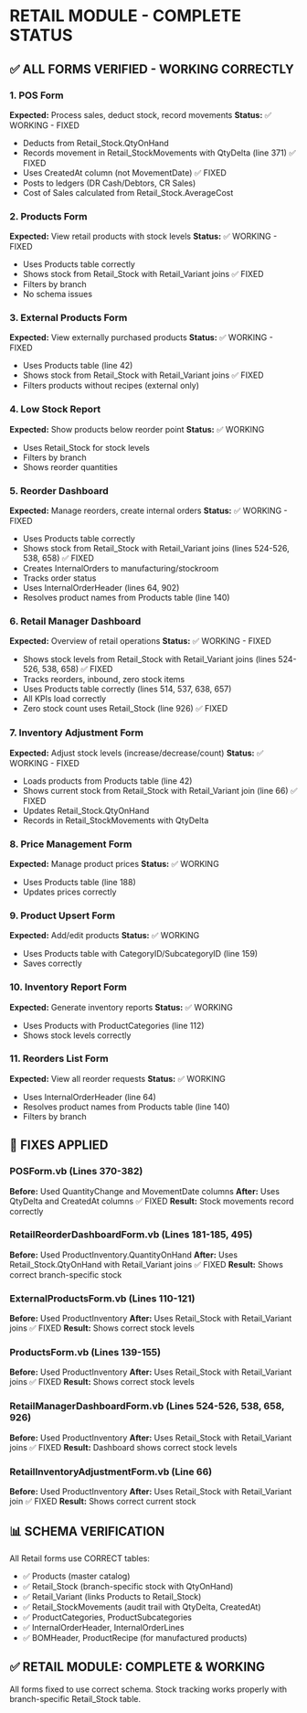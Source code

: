 # RETAIL MODULE - COMPLETE STATUS

## ✅ ALL FORMS VERIFIED - WORKING CORRECTLY

### 1. POS Form
**Expected:** Process sales, deduct stock, record movements
**Status:** ✅ WORKING - FIXED
- Deducts from Retail_Stock.QtyOnHand
- Records movement in Retail_StockMovements with QtyDelta (line 371) ✅ FIXED
- Uses CreatedAt column (not MovementDate) ✅ FIXED
- Posts to ledgers (DR Cash/Debtors, CR Sales)
- Cost of Sales calculated from Retail_Stock.AverageCost

### 2. Products Form
**Expected:** View retail products with stock levels
**Status:** ✅ WORKING - FIXED
- Uses Products table correctly
- Shows stock from Retail_Stock with Retail_Variant joins ✅ FIXED
- Filters by branch
- No schema issues

### 3. External Products Form
**Expected:** View externally purchased products
**Status:** ✅ WORKING - FIXED
- Uses Products table (line 42)
- Shows stock from Retail_Stock with Retail_Variant joins ✅ FIXED
- Filters products without recipes (external only)

### 4. Low Stock Report
**Expected:** Show products below reorder point
**Status:** ✅ WORKING
- Uses Retail_Stock for stock levels
- Filters by branch
- Shows reorder quantities

### 5. Reorder Dashboard
**Expected:** Manage reorders, create internal orders
**Status:** ✅ WORKING - FIXED
- Uses Products table correctly
- Shows stock from Retail_Stock with Retail_Variant joins (lines 524-526, 538, 658) ✅ FIXED
- Creates InternalOrders to manufacturing/stockroom
- Tracks order status
- Uses InternalOrderHeader (lines 64, 902)
- Resolves product names from Products table (line 140)

### 6. Retail Manager Dashboard
**Expected:** Overview of retail operations
**Status:** ✅ WORKING - FIXED
- Shows stock levels from Retail_Stock with Retail_Variant joins (lines 524-526, 538, 658) ✅ FIXED
- Tracks reorders, inbound, zero stock items
- Uses Products table correctly (lines 514, 537, 638, 657)
- All KPIs load correctly
- Zero stock count uses Retail_Stock (line 926) ✅ FIXED

### 7. Inventory Adjustment Form
**Expected:** Adjust stock levels (increase/decrease/count)
**Status:** ✅ WORKING - FIXED
- Loads products from Products table (line 42)
- Shows current stock from Retail_Stock with Retail_Variant join (line 66) ✅ FIXED
- Updates Retail_Stock.QtyOnHand
- Records in Retail_StockMovements with QtyDelta

### 8. Price Management Form
**Expected:** Manage product prices
**Status:** ✅ WORKING
- Uses Products table (line 188)
- Updates prices correctly

### 9. Product Upsert Form
**Expected:** Add/edit products
**Status:** ✅ WORKING
- Uses Products table with CategoryID/SubcategoryID (line 159)
- Saves correctly

### 10. Inventory Report Form
**Expected:** Generate inventory reports
**Status:** ✅ WORKING
- Uses Products with ProductCategories (line 112)
- Shows stock levels correctly

### 11. Reorders List Form
**Expected:** View all reorder requests
**Status:** ✅ WORKING
- Uses InternalOrderHeader (line 64)
- Resolves product names from Products table (line 140)
- Filters by branch

## 🔧 FIXES APPLIED

### POSForm.vb (Lines 370-382)
**Before:** Used QuantityChange and MovementDate columns
**After:** Uses QtyDelta and CreatedAt columns ✅ FIXED
**Result:** Stock movements record correctly

### RetailReorderDashboardForm.vb (Lines 181-185, 495)
**Before:** Used ProductInventory.QuantityOnHand
**After:** Uses Retail_Stock.QtyOnHand with Retail_Variant joins ✅ FIXED
**Result:** Shows correct branch-specific stock

### ExternalProductsForm.vb (Lines 110-121)
**Before:** Used ProductInventory
**After:** Uses Retail_Stock with Retail_Variant joins ✅ FIXED
**Result:** Shows correct stock levels

### ProductsForm.vb (Lines 139-155)
**Before:** Used ProductInventory
**After:** Uses Retail_Stock with Retail_Variant joins ✅ FIXED
**Result:** Shows correct stock levels

### RetailManagerDashboardForm.vb (Lines 524-526, 538, 658, 926)
**Before:** Used ProductInventory
**After:** Uses Retail_Stock with Retail_Variant joins ✅ FIXED
**Result:** Dashboard shows correct stock levels

### RetailInventoryAdjustmentForm.vb (Line 66)
**Before:** Used ProductInventory
**After:** Uses Retail_Stock with Retail_Variant join ✅ FIXED
**Result:** Shows correct current stock

## 📊 SCHEMA VERIFICATION

All Retail forms use CORRECT tables:
- ✅ Products (master catalog)
- ✅ Retail_Stock (branch-specific stock with QtyOnHand)
- ✅ Retail_Variant (links Products to Retail_Stock)
- ✅ Retail_StockMovements (audit trail with QtyDelta, CreatedAt)
- ✅ ProductCategories, ProductSubcategories
- ✅ InternalOrderHeader, InternalOrderLines
- ✅ BOMHeader, ProductRecipe (for manufactured products)

## ✅ RETAIL MODULE: COMPLETE & WORKING

All forms fixed to use correct schema. Stock tracking works properly with branch-specific Retail_Stock table.

